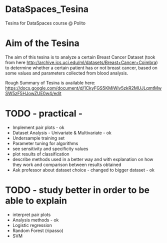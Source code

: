 # DataSpaces_Tesina
Tesina for DataSpaces course @ Polito

# Aim of the Tesina
The aim of this tesina is to analyze a certain Breast Cancer Dataset (took from here http://archive.ics.uci.edu/ml/datasets/Breast+Cancer+Coimbra) to determine whether a certain patient has or not breast cancer, based on some values and parameters collected from blood analysis. 

Rough Summary of Tesina is available here: https://docs.google.com/document/d/1CkyFGS5KMiWlv5zkR2MUJLqmtMwSW5zF5HJowZUE0w4/edit

# TODO - practical -
- Implement pair plots - ok
- Dataset Analysis - Univariate & Multivariate - ok
- Undersample training set 
- Parameter tuning for algorithms
- see sensitivity and specificity values
- plot results of classification
- describe methods used in a better way and with explanation on how they work and comparison between results obtained
- Ask professor about dataset choice - changed to bigger dataset - ok

# TODO - study better in order to be able to explain 
- interpret pair plots
- Analysis methods - ok
- Logistic regression
- Random Forest (ripasso)
- SVM

